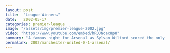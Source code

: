 ```yaml
---
layout: post
title:  "League Winners"
date:   2002-05-17
categories: premier-league
image: "/assets/img/premier-league-2002.jpg"
video: "https://www.youtube.com/embed/hRDJNoax8p8"
summary: "A famous night for Arsenal as Sylvan Wiltord scored the only goal to secure the title at Old Trafford and complete another famous double."
permalink: 2002/manchester-united-0-1-arsenal/
---
```

